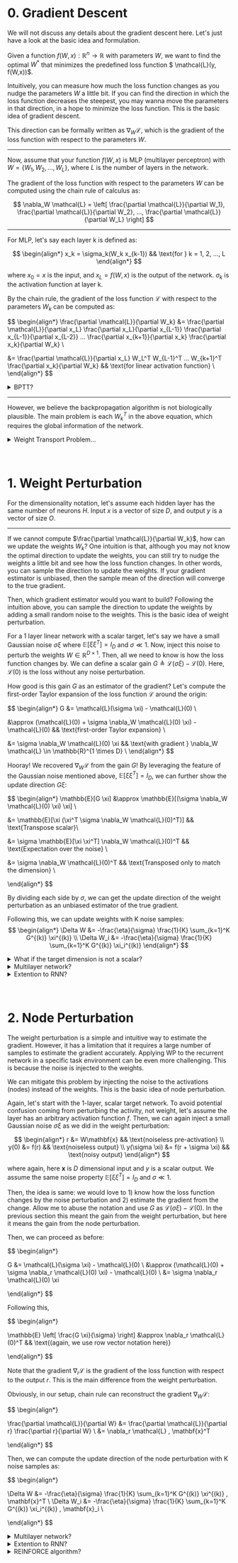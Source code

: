 # 0. Gradient Descent

We will not discuss any details about the gradient descent here. Let's just have a look at the basic idea and formulation.

Given a function $f(W,x): \mathbb{R}^n \to \mathbb{R}$ with parameters $W$, we want to find the optimal $W^*$ that minimizes the predefined loss function $ \mathcal{L}(y, f(W,x))$.

Intuitively, you can measure how much the loss function changes as you nudge the parameters $W$ a little bit. If you can find the direction in which the loss function decreases the steepest, you may wanna move the parameters in that direction, in a hope to minimize the loss function. This is the basic idea of gradient descent.

This direction can be formally written as $\nabla_W \mathcal{L}$, which is the gradient of the loss function with respect to the parameters $W$.

---

Now, assume that your function $f(W,x)$ is MLP (multilayer perceptron) with $W = \{W_1, W_2, \ldots, W_L\}$, where $L$ is the number of layers in the network.

The gradient of the loss function with respect to the parameters $W$ can be computed using the chain rule of calculus as:

$$
\nabla_W \mathcal{L} = \left[ \frac{\partial \mathcal{L}}{\partial W_1}, \frac{\partial \mathcal{L}}{\partial W_2}, ..., \frac{\partial \mathcal{L}}{\partial W_L} \right]
$$

---

For MLP, let's say each layer k is defined as:

$$
\begin{align*}
x_k = \sigma_k(W_k x_{k-1}) && \text{for } k = 1, 2, ..., L
\end{align*}
$$

where $x_0 = x$ is the input, and $x_L = f(W,x)$ is the output of the network. $\sigma_k$ is the activation function at layer k.

By the chain rule, the gradient of the loss function $\mathcal{L}$ with respect to the parameters $W_k$ can be computed as:

$$
\begin{align*}
\frac{\partial \mathcal{L}}{\partial W_k} &= \frac{\partial \mathcal{L}}{\partial x_L} \frac{\partial x_L}{\partial x_{L-1}} \frac{\partial x_{L-1}}{\partial x_{L-2}} ... \frac{\partial x_{k+1}}{\partial x_k} \frac{\partial x_k}{\partial W_k} \\

&= \frac{\partial \mathcal{L}}{\partial x_L} W_L^T W_{L-1}^T ... W_{k+1}^T \frac{\partial x_k}{\partial W_k} && \text{for linear activation function} \\
\end{align*}
$$

<details>
    <summary> BPTT? </summary>

Backpropagation through time (BPTT) is a variant of the backpropagation algorithm for RNN. You can see this as an weird variant of the MLP with the unfolded sequence length T.

Let's say we have a simple RNN with many-to-many sequence tasks. For each time step t, the RNN generates the output $y_t$ and receives the loss feedback $\mathcal{L}_t$.

Then, we would love to minimize the total loss $\mathcal{L} = \sum_{t=1}^T \mathcal{L}_t$. The gradient of the total loss with respect to the weights can be computed as:

$$
\begin{align*}

h_t &= f(x_t, h_{t-1}, w_h) && w_h \text{ as hidden weight} \\
y_t &= g(h_t, w_y) && \text{simple RNN} \\

\frac{\partial \mathcal{L}}{\partial w_h} &= \sum_{t=1}^T \frac{\partial \mathcal{L}_t}{\partial w_h} \\

&= \sum_{t=1}^T \frac{\partial \mathcal{L}_t}{\partial y_t} \frac{\partial y_t}{\partial h_t} \frac{\partial h_t}{\partial w_h} \\


\end{align*}
$$

Now, the first two terms are straightforward. The last term $\frac{\partial h_t}{\partial w_h}$ is the tricky part, as it involves the past hidden states. Simply, you can see this one-step chain rule as:

$$
\begin{align*}

\frac{\partial h_t}{\partial w_h} &= 
\underbrace{\frac{\partial f(x_t, h_{t-1}, w_h)}{\partial w_h}}_{\text{Direct effect}}
+ 
\underbrace{\frac{\partial f(x_t, h_{t-1}, w_h)}{\partial h_{t-1}} \frac{\partial h_{t-1}}{\partial w_h}}_{\text{Indirect effect via } h_{t-1}}.
\end{align*}
$$

Here we found a recursive relation in gradients over time steps as $a_t = b_t + c_t a_{t-1}$, which can be unfolded to the full sequence length T as $a_T = b_T + \sum_{t=1}^{T-1} \left( \prod_{k=t+1}^T c_k \right) b_t$ (given $a_0 = 0$).

Plug this back to the gradient calculation, we can get the BPTT algorithm. Let's calculate $\frac{\partial \mathcal{L}_T}{\partial w_h}$ as an example:

$$
\begin{align*}

\frac{\partial \mathcal{L}_T}{\partial w_h} &= \frac{\partial \mathcal{L}_T}{\partial y_T} \frac{\partial y_T}{\partial h_T} \frac{\partial h_T}{\partial w_h} \\

&= \frac{\partial \mathcal{L}_T}{\partial y_T} \frac{\partial y_T}{\partial h_T} \left( \frac{\partial f(x_T, h_{T-1}, w_h)}{\partial w_h} + \sum_{t=1}^{T-1} \left( \prod_{k=t+1}^T \frac{\partial f(x_k, h_{k-1}, w_h)}{\partial h_{k-1}} \right) \frac{\partial f(x_t, h_{t-1}, w_h)}{\partial w_h} \right)

\end{align*}
$$


</details>

---

However, we believe the backpropagation algorithm is not biologically plausible. The main problem is each $W_k^T$ in the above equation, which requires the global information of the network.
<details>
    <summary> Weight Transport Problem... </summary>

This problem is known as the weight transport problem. blah blah blah...

</details>

<br>
<br>

# 1. Weight Perturbation

For the dimensionality notation, let's assume each hidden layer has the same number of neurons $H$. Input $x$ is a vector of size $D$, and output $y$ is a vector of size $O$.

---

If we cannot compute $\frac{\partial \mathcal{L}}{\partial W_k}$, how can we update the weights $W_k$? One intuition is that, although you may not know the optimal direction to update the weights, you can still try to nudge the weights a little bit and see how the loss function changes. In other words, you can sample the direction to update the weights. If your gradient estimator is unbiased, then the sample mean of the direction will converge to the true gradient.

Then, which gradient estimator would you want to build? Following the intuition above, you can sample the direction to update the weights by adding a small random noise to the weights. This is the basic idea of weight perturbation.

For a 1 layer linear network with a scalar target, let's say we have a small Gaussian noise $\sigma \xi$ where $\mathbb{E}[\xi\xi^T] = I_D$ and $\sigma \ll 1$. Now, inject this noise to perturb the weights $W \in \mathbb{R}^{D \times 1}$. Then, all we need to know is how the loss function changes by. We can define a scalar gain $G \triangleq \mathcal{L}(\sigma \xi) - \mathcal{L}(0)$. Here, $\mathcal{L}(0)$ is the loss without any noise perturbation.

How good is this gain $G$ as an estimator of the gradient? Let's compute the first-order Taylor expansion of the loss function $\mathcal{L}$ around the origin:

$$
\begin{align*}
G &= \mathcal{L}(\sigma \xi) - \mathcal{L}(0) \\

&\approx (\mathcal{L}(0) + \sigma \nabla_W \mathcal{L}(0) \xi) - \mathcal{L}(0) && \text{first-order Taylor expansion} \\

&= \sigma \nabla_W \mathcal{L}(0) \xi && \text{with gradient } \nabla_W \mathcal{L} \in \mathbb{R}^{1 \times D} \\
\end{align*}
$$

Hooray! We recovered $\nabla_W \mathcal{L}$ from the gain $G$! By leveraging the feature of the Gaussian noise mentioned above, $\mathbb{E}[\xi\xi^T] = I_D$, we can further show the update direction $G\xi$:

$$
\begin{align*}
\mathbb{E}[G \xi] &\approx \mathbb{E}[(\sigma \nabla_W \mathcal{L}(0) \xi) \xi] \\

&= \mathbb{E}[\xi (\xi^T \sigma \nabla_W \mathcal{L}(0)^T)] && \text{Transpose scalar}\\

&= \sigma \mathbb{E}[\xi \xi^T] \nabla_W \mathcal{L}(0)^T && \text{Expectation over the noise} \\

&= \sigma \nabla_W \mathcal{L}(0)^T && \text{Transposed only to match the dimension} \\

\end{align*}
$$

By dividing each side by $\sigma$, we can get the update direction of the weight perturbation as an unbiased estimator of the true gradient.

Following this, we can update weights with K noise samples:
$$
\begin{align*}
\Delta W &= -\frac{\eta}{\sigma} \frac{1}{K} \sum_{k=1}^K G^{(k)} \xi^{(k)} \\
\Delta W_i &= -\frac{\eta}{\sigma} \frac{1}{K} \sum_{k=1}^K G^{(k)} \xi_i^{(k)}
\end{align*}
$$

<details>
    <summary> What if the target dimension is not a scalar? </summary>

Surely, for the non-scalar target, we can flatten $W_{ij}$ and $\xi_{ij}$ to the vector form. Then, the update calculation should be the same as above.


Note that, the loss function $\mathcal{L}$ should still be a scalar function.

</details>

<details>
    <summary> Multilayer network? </summary>

The update calculation for the multilayer network is the same as above. For L-layer MLP, we can again flatten the weights of each layer to create a pooled weight vector $W \in \mathbb{R}^{D*H + (L-2)*H^2 + H*O}$. Then, we can sample the noise $\xi$ independently and proceed with the same update calculation.

Note that all your synapse remembers, given the correct scalar difference $G$, is the noise it received $\xi_{ij}^l$ (in its own layer).

</details>

<details>
    <summary> Extention to RNN? </summary>

Applying weight perturbation to RNN for sequence length T with the loss function at the end of the sequence (i.e. delayed reward) could be a bit confusing. The most straightforward approach is to assume the static noise over the sequence. Then, we can still calculate $\mathcal{L}(\sigma \xi) - \mathcal{L}(0)$ and move on with the update calculation. [This is one of the recent reference assuming the static noise.](https://journals.aps.org/prx/abstract/10.1103/PhysRevX.13.021006)

The issue gets nuanced when the noise is dynamic. If you have a dense loss feedback at each time step, you can still apply the weight perturbation as above. Simply iterate: assume the "noiseless" network at time step T is the same as the network with noise at the previous time step.

However, if you have a delayed reward, you may need to consider the temporal correlation of the noise. Intuitively, your RNN becomes close to T-layered MLP with weight sharing layers, but different noise injected at each layer. I am not very sure about the exact update calculation in this case. I may need inputs from learning rule gurus.

Well, anyway, my intuition of the weight perturbation stops with this triad of:

1. Dynamic noise over the sequence (fix: static noise)
2. Sparse loss feedback (fix: dense loss feedback)
3. Weight sharing over the sequence

Would love to hear more about the update calculation in this case!
</details>

<br>
<br>

# 2. Node Perturbation

The weight perturbation is a simple and intuitive way to estimate the gradient. However, it has a limitation that it requires a large number of samples to estimate the gradient accurately. Applying WP to the recurrent network in a specific task environment can be even more challenging. This is because the noise is injected to the weights.

We can mitigate this problem by injecting the noise to the activations (nodes) instead of the weights. This is the basic idea of node perturbation.

Again, let's start with the 1-layer, scalar target network. To avoid potential confusion coming from perturbing the activity, not weight, let's assume the layer has an arbitrary activation function $f$. Then, we can again inject a small Gaussian noise $\sigma \xi$ as we did in the weight perturbation:

$$
\begin{align*}
r &= W\mathbf{x} && \text{noiseless pre-activation} \\
y(0) &= f(r) && \text{noiseless output} \\
y(\sigma \xi) &= f(r + \sigma \xi) && \text{noisy output}
\end{align*}
$$

where again, here $\mathbf{x}$ is $D$ dimensional input and $y$ is a scalar output. We assume the same noise property $\mathbb{E}[\xi\xi^T] = I_D$ and $\sigma \ll 1$.

Then, the idea is same: we would love to 1) know how the loss function changes by the noise perturbation and 2) estimate the gradient from the change. Allow me to abuse the notation and use $G$ as $\mathcal{L}(\sigma \xi) - \mathcal{L}(0)$. In the previous section this meant the gain from the weight perturbation, but here it means the gain from the node perturbation.

Then, we can proceed as before:

$$
\begin{align*}

G &= \mathcal{L}(\sigma \xi) - \mathcal{L}(0) \\
&\approx (\mathcal{L}(0) + \sigma \nabla_r \mathcal{L}(0) \xi) - \mathcal{L}(0) \\
&= \sigma \nabla_r \mathcal{L}(0) \xi


\end{align*}
$$

Following this,

$$
\begin{align*}

\mathbb{E} \left[ \frac{G \xi}{\sigma} \right] &\approx \nabla_r \mathcal{L}(0)^T && \text{(again, we use row vector notation here)}

\end{align*}
$$

Note that the gradient $\nabla_r \mathcal{L}$ is the gradient of the loss function with respect to the output $r$. This is the main difference from the weight perturbation.

Obviously, in our setup, chain rule can reconstruct the gradient $\nabla_W \mathcal{L}$:

$$
\begin{align*}

\frac{\partial \mathcal{L}}{\partial W} &= \frac{\partial \mathcal{L}}{\partial r} \frac{\partial r}{\partial W} \\
&= \nabla_r \mathcal{L} \, \mathbf{x}^T

\end{align*}
$$

Then, we can compute the update direction of the node perturbation with K noise samples as:

$$
\begin{align*}

\Delta W &= -\frac{\eta}{\sigma} \frac{1}{K} \sum_{k=1}^K G^{(k)} \xi^{(k)} \, \mathbf{x}^T \\
\Delta W_i &= -\frac{\eta}{\sigma} \frac{1}{K} \sum_{k=1}^K G^{(k)} \xi_i^{(k)} \, \mathbf{x}_i \\

\end{align*}
$$


<details>
    <summary> Multilayer network? </summary>

Theoretically, we can move on with the similar flattening approach we did in the weight perturbation: only flatten the pre-activations, not the weights. However, I noticed this is not how the node perturbation is usually implemented in the literature. Many authors tend to approach layerwise. Here, we'll follow the common notation (which is basically the same thing).

For the L-layer MLP, let's say $\Xi = \{\xi^{(1)}, \xi^{(2)}, ..., \xi^{(L)}\}$ is the set of noise samples injected to each layer. Activation of each layer l is defined as $\mathbf{x}^{(l)} = f_k(W^{(l)} \mathbf{x}^{(l-1)})$.

Then, we can proceed with the multivariate First-order expansion around clean path $r$ by summing the gradients of each layer:

$$
\begin{align*}

\mathcal{L}(\Xi) & \approx \mathcal{L}(0) + \sum_{l=1}^L \sigma \nabla_{\mathbf{r}^{(l)}} \mathcal{L}(0) \xi^{(l)} \\

\end{align*}
$$

Thanks to the property of the noise we chose, the expectation for layer $l$ immediately follows:
$$
\begin{align*}
\mathbb{E} \left[ \frac{G \xi^{(l)}}{\sigma} \right] &\approx \nabla_{\mathbf{r}^{(l)}} \mathcal{L}(0)^T && (\because \mathbb{E}[\xi^{(l)}\xi^{(m \neq l)}] = \mathbb{0})
\end{align*}
$$

...and this is the partial gradient of the loss function w.r.t layer $l$ pre-activation, considering all the layers above it. As we did in 1-layer case, we can proceed with the chain rule and get the update direction of the node perturbation:

$$
\begin{align*}

\Delta W^{(l)} &= -\frac{\eta}{\sigma} G \xi^{(l)} \, (\mathbf{x}^{(l-1)})^T \\

\end{align*}
$$

(which ended up similar to "flattening" the pre-activations). Note that for the clarity I dropped K noise sampling here, but to leverage the noise property and unbiasedness of the estimator you should still sample the noise K times.

</details>

<details>
    <summary> Extention to RNN? </summary>

Extend the node perturbation to RNN is more straightforward than the weight perturbation. The main reason is that the noise is injected to the activations, not the weights. The update calculation is essentially the same as the multilayer network: for T sequence length, you can sample the noise $\Xi = \{\xi^{(1)}, \xi^{(2)}, ..., \xi^{(T)}\}$ and proceed with the update calculation. We take the multivariate First-order expansion, but now across the sequence (time) dimension.

For the simple RNN, this falls down to the simple update calculation as:

$$
\begin{align*}

h_t &= f(W_h h_{t-1} + W_x x_t) \\
y_t &= W_y h_t && \text{clean RNN path} \\
\\
\tilde{h}_t &= f(W_h h_{t-1} + W_x x_t + \sigma \xi_t) \\
\tilde{y}_t &= W_y \tilde{h}_t + \psi_t && \text{noisy RNN path} \\
\\
G &= \mathcal{L(\tilde{y}_T) - \mathcal{L(y_T)}} && \text{abused notation}\\
\Delta W_h &= -\frac{\eta}{\sigma} G \sum_{t=1}^T \xi_t \, h_{t-1}^T \\
\Delta W_x &= -\frac{\eta}{\sigma} G \sum_{t=1}^T \xi_t \, x_t^T \\
\Delta W_y &= -\frac{\eta}{\sigma} G \sum_{t=1}^T \psi_t \, h_t^T \\

\end{align*}
$$

</details>


<details>
    <summary> REINFORCE algorithm? </summary>

Node perturbation in the commonly used neural network can be seen as "re-stochasticizing" the network: we switch deterministic units to Gaussian units whose mean is the deterministic output and whose variance is the noise level. This is interesting as it can be seen as a probability distribution over unit's output.

Let's assume the deterministic output of ith unit in layer l is $\mu = Wx^{(l-1)}$, and the sampled noise variance is $\sigma^2$. Then, the output distribution follows:

$$
p(x_i^{(l)}|\mu, \sigma^2) = \frac{1}{\sqrt{2\pi\sigma^2}} \exp\left(-\frac{(x_i^{(l)}-\mu)^2}{2\sigma^2}\right)
$$

...where $x_i^{(l)}$ denotes the sampled (or, perturbed) output of this unit. Then, we can compute the gradient of the log likelihood of the output w.r.t. $\mu$ and $\sigma$:

$$
\begin{align*}

\frac{\partial \ln p(x_i^{(l)})}{\partial \mu} &= \frac{x_i^{(l)}-\mu}{\sigma^2} \\
\frac{\partial \ln p(x_i^{(l)})}{\partial \sigma} &= \frac{(x_i^{(l)}-\mu)^2 - \sigma^2}{\sigma^3}

\end{align*}
$$

Surely, by chain rule, we can extend this to the gradient w.r.t. the weights $W_{ij}$ as $\frac{x_i^{(l)}-\mu}{\sigma^2}$ times the previous layer activation $x^{(l-1)}_j$. Then, voala! We have the update rule of the node perturbation.

This approach can be seen as a form of the REINFORCE algorithm introduced in [Williams 1992](https://link.springer.com/article/10.1007/BF00992696). As you have already noticed, the node perturbation rule with Gaussian white noise (which we discussed here) is a variant of the REINFORCE algorithm with Gaussian stochastic units, only with the noise level $\sigma$ fixed. This is also noted in the node perturbation paper by [Fiete and Seung 2006](https://journals.aps.org/prl/abstract/10.1103/PhysRevLett.97.048104) and also [Miconi 2017](https://elifesciences.org/articles/20899).

</details>